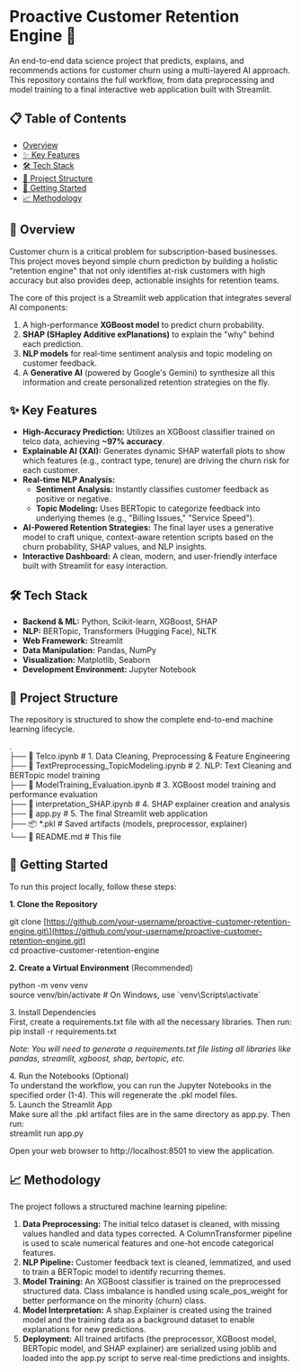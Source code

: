 # **Proactive Customer Retention Engine 🚀**

An end-to-end data science project that predicts, explains, and recommends actions for customer churn using a multi-layered AI approach. This repository contains the full workflow, from data preprocessing and model training to a final interactive web application built with Streamlit.

## **📋 Table of Contents**

* [Overview](https://www.google.com/search?q=%23-overview)  
* [✨ Key Features](https://www.google.com/search?q=%23-key-features)  
* [🛠️ Tech Stack](https://www.google.com/search?q=%23%EF%B8%8F-tech-stack)  
* [📂 Project Structure](https://www.google.com/search?q=%23-project-structure)  
* [🚀 Getting Started](https://www.google.com/search?q=%23-getting-started)  
* [📈 Methodology](https://www.google.com/search?q=%23-methodology)

## **🔎 Overview**

Customer churn is a critical problem for subscription-based businesses. This project moves beyond simple churn prediction by building a holistic "retention engine" that not only identifies at-risk customers with high accuracy but also provides deep, actionable insights for retention teams.

The core of this project is a Streamlit web application that integrates several AI components:

1. A high-performance **XGBoost model** to predict churn probability.  
2. **SHAP (SHapley Additive exPlanations)** to explain the "why" behind each prediction.  
3. **NLP models** for real-time sentiment analysis and topic modeling on customer feedback.  
4. A **Generative AI** (powered by Google's Gemini) to synthesize all this information and create personalized retention strategies on the fly.

## **✨ Key Features**

* **High-Accuracy Prediction:** Utilizes an XGBoost classifier trained on telco data, achieving **\~97% accuracy**.  
* **Explainable AI (XAI):** Generates dynamic SHAP waterfall plots to show which features (e.g., contract type, tenure) are driving the churn risk for each customer.  
* **Real-time NLP Analysis:**  
  * **Sentiment Analysis:** Instantly classifies customer feedback as positive or negative.  
  * **Topic Modeling:** Uses BERTopic to categorize feedback into underlying themes (e.g., "Billing Issues," "Service Speed").  
* **AI-Powered Retention Strategies:** The final layer uses a generative model to craft unique, context-aware retention scripts based on the churn probability, SHAP values, and NLP insights.  
* **Interactive Dashboard:** A clean, modern, and user-friendly interface built with Streamlit for easy interaction.

## **🛠️ Tech Stack**

* **Backend & ML:** Python, Scikit-learn, XGBoost, SHAP  
* **NLP:** BERTopic, Transformers (Hugging Face), NLTK  
* **Web Framework:** Streamlit  
* **Data Manipulation:** Pandas, NumPy  
* **Visualization:** Matplotlib, Seaborn  
* **Development Environment:** Jupyter Notebook

## **📂 Project Structure**

The repository is structured to show the complete end-to-end machine learning lifecycle.

.  
├── 📄 Telco.ipynb                   \# 1\. Data Cleaning, Preprocessing & Feature Engineering  
├── 📄 TextPreprocessing\_TopicModeling.ipynb \# 2\. NLP: Text Cleaning and BERTopic model training  
├── 📄 ModelTraining\_Evaluation.ipynb    \# 3\. XGBoost model training and performance evaluation  
├── 📄 interpretation\_SHAP.ipynb       \# 4\. SHAP explainer creation and analysis  
├── 🚀 app.py                        \# 5\. The final Streamlit web application  
├── 📦 \*.pkl                         \# Saved artifacts (models, preprocessor, explainer)  
└── 📄 README.md                     \# This file

## **🚀 Getting Started**

To run this project locally, follow these steps:

**1\. Clone the Repository**

git clone \[https://github.com/your-username/proactive-customer-retention-engine.git\](https://github.com/your-username/proactive-customer-retention-engine.git)  
cd proactive-customer-retention-engine

**2\. Create a Virtual Environment** (Recommended)

python \-m venv venv  
source venv/bin/activate  \# On Windows, use \`venv\\Scripts\\activate\`

3\. Install Dependencies  
First, create a requirements.txt file with all the necessary libraries. Then run:  
pip install \-r requirements.txt

*Note: You will need to generate a requirements.txt file listing all libraries like pandas, streamlit, xgboost, shap, bertopic, etc.*

4\. Run the Notebooks (Optional)  
To understand the workflow, you can run the Jupyter Notebooks in the specified order (1-4). This will regenerate the .pkl model files.  
5\. Launch the Streamlit App  
Make sure all the .pkl artifact files are in the same directory as app.py. Then run:  
streamlit run app.py

Open your web browser to http://localhost:8501 to view the application.

## **📈 Methodology**

The project follows a structured machine learning pipeline:

1. **Data Preprocessing:** The initial telco dataset is cleaned, with missing values handled and data types corrected. A ColumnTransformer pipeline is used to scale numerical features and one-hot encode categorical features.  
2. **NLP Pipeline:** Customer feedback text is cleaned, lemmatized, and used to train a BERTopic model to identify recurring themes.  
3. **Model Training:** An XGBoost classifier is trained on the preprocessed structured data. Class imbalance is handled using scale\_pos\_weight for better performance on the minority (churn) class.  
4. **Model Interpretation:** A shap.Explainer is created using the trained model and the training data as a background dataset to enable explanations for new predictions.  
5. **Deployment:** All trained artifacts (the preprocessor, XGBoost model, BERTopic model, and SHAP explainer) are serialized using joblib and loaded into the app.py script to serve real-time predictions and insights.